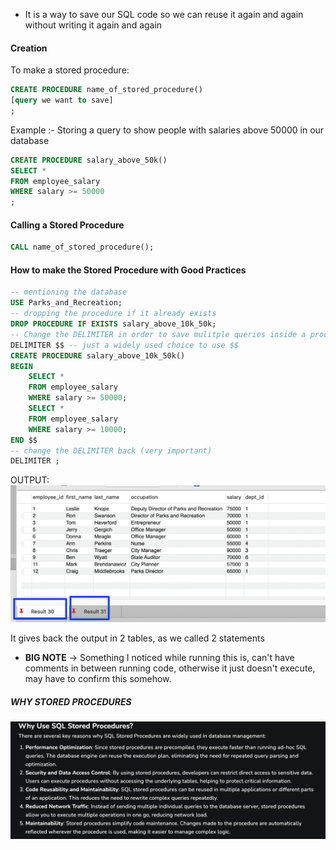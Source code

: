 - It is a way to save our SQL code so we can reuse it again and again without writing it again and again

#### Creation
To make a stored procedure:
```SQL
CREATE PROCEDURE name_of_stored_procedure()
[query we want to save]
;
```
Example :- Storing a query to show people with salaries above 50000 in our database
```SQL
CREATE PROCEDURE salary_above_50k()
SELECT * 
FROM employee_salary
WHERE salary >= 50000
;
```
#### Calling  a Stored Procedure

```SQL
CALL name_of_stored_procedure();
```

#### How to make the Stored Procedure with Good Practices

```SQL
-- mentioning the database
USE Parks_and_Recreation;
-- dropping the procedure if it already exists
DROP PROCEDURE IF EXISTS salary_above_10k_50k;
-- Change the DELIMITER in order to save mulitple queries inside a procedure
DELIMITER $$ -- just a widely used choice to use $$
CREATE PROCEDURE salary_above_10k_50k()
BEGIN
	SELECT *
	FROM employee_salary
	WHERE salary >= 50000;
	SELECT *
	FROM employee_salary
	WHERE salary >= 10000;
END $$
-- change the DELIMITER back (very important)
DELIMITER ;
```
OUTPUT:
![](attachments/Pasted%20image%2020250517185350.png)

It gives back the output in 2 tables, as we called 2 statements

- **BIG NOTE** → Something I noticed while running this is, can't have comments in between running code, otherwise it just doesn't execute, may have to confirm this somehow.

##### WHY STORED PROCEDURES 

![](attachments/Pasted%20image%2020250517185509.png)
